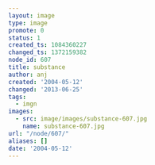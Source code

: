 ```yaml
---
layout: image
type: image
promote: 0
status: 1
created_ts: 1084360227
changed_ts: 1372159382
node_id: 607
title: substance
author: anj
created: '2004-05-12'
changed: '2013-06-25'
tags:
  - imgn
images:
  - src: image/images/substance-607.jpg
    name: substance-607.jpg
url: "/node/607/"
aliases: []
date: '2004-05-12'
---
```



